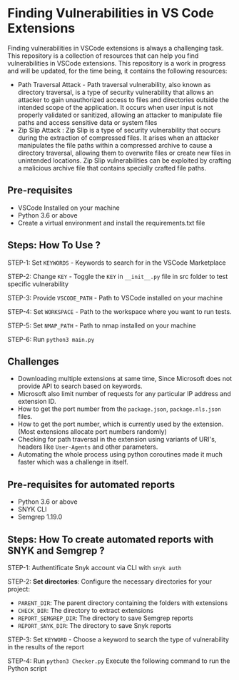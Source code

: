# Finding Vulnerabilities in VS Code Extensions

Finding vulnerabilities in VSCode extensions is always a challenging task. This repository is a collection of resources 
that can help you find vulnerabilities in VSCode extensions. This repository is a work in progress and will be updated,
for the time being, it contains the following resources:

- Path Traversal Attack - Path traversal vulnerability, also known as directory traversal, is a type of security 
    vulnerability that allows an attacker to gain unauthorized access to files and directories outside the intended 
    scope of the application. It occurs when user input is not properly validated or sanitized, allowing an attacker 
    to manipulate file paths and access sensitive data or system files
- Zip Slip Attack : Zip Slip is a type of security vulnerability that occurs during the extraction of compressed files. 
    It arises when an attacker manipulates the file paths within a compressed archive to cause a directory traversal, 
    allowing them to overwrite files or create new files in unintended locations. Zip Slip vulnerabilities can be 
    exploited by crafting a malicious archive file that contains specially crafted file paths.

## Pre-requisites

- VSCode Installed on your machine
- Python 3.6 or above
- Create a virtual environment and install the requirements.txt file

## Steps: How To Use ?

STEP-1: Set `KEYWORDS` - Keywords to search for in the VSCode Marketplace

STEP-2: Change `KEY` - Toggle the `KEY` in `__init__.py` file in src folder to test specific vulnerability

STEP-3: Provide `VSCODE_PATH` - Path to VSCode installed on your machine

STEP-4: Set `WORKSPACE` - Path to the workspace where you want to run tests.

STEP-5: Set `NMAP_PATH` - Path to nmap installed on your machine

STEP-6: Run `python3 main.py`


## Challenges

- Downloading multiple extensions at same time, Since Microsoft does not provide API to search based on keywords.
- Microsoft also limit number of requests for any particular IP address and extension ID.
- How to get the port number from the `package.json`, `package.nls.json` files.
- How to get the port number, which is currently used by the extension. (Most extensions allocate port numbers randomly)
- Checking for path traversal in the extension using variants of URI's, headers like `User-Agents` and other parameters.
- Automating the whole process using python coroutines made it much faster which was a challenge in itself.


## Pre-requisites for automated reports

- Python 3.6 or above
- SNYK CLI
- Semgrep 1.19.0


## Steps: How To create automated reports with SNYK and Semgrep ?

STEP-1: Authentificate Snyk account via CLI with `snyk auth`

STEP-2: **Set directories**: Configure the necessary directories for your project:

- `PARENT_DIR`: The parent directory containing the folders with extensions
- `CHECK_DIR`: The directory to extract extensions
- `REPORT_SEMGREP_DIR`: The directory to save Semgrep reports
- `REPORT_SNYK_DIR`: The directory to save Snyk reports

STEP-3: Set `KEYWORD` - Choose a keyword to search the type of vulnerability in the results of the report

STEP-4: Run `python3 Checker.py` Execute the following command to run the Python script



